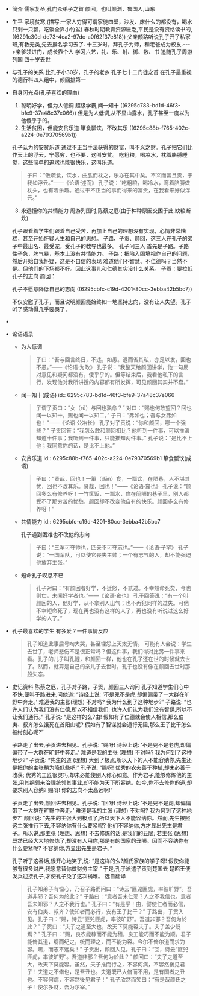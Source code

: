 - 简介
  儒家复圣,孔门众弟子之首
  颜回，也叫颜渊，鲁国人,山东
- 生平
  家境贫寒,(描写:一家人穷得可谓家徒四壁，沙发、床什么的都没有，喝水只剩一只瓢，吃饭全靠小竹盆)
  春秋时期教育资源匮乏,平民是没有资格读书的,((6291c30d-de73-4ea2-97dc-a0f62f37e818)) 
  父亲颜路听说孔子开了私家班,有教无类,先去报名学习去了.
  十三岁时，拜孔子为师，和老爸成为校友.--->亲爹领进门，成长靠个人
  学习六艺，礼、乐、射、御、数、书
  追随孔子周游列国
  四十岁去世
- 与孔子的关系
  比孔子小30岁，孔子的老乡
  孔子七十二门徒之首
  在孔子最重视的德行科四人组中，颜回排第一
- 自身闪光点(孔子喜欢的理由)
  1. 聪明好学，但为人低调
  超级学霸,闻一知十 ((6295c783-bd1d-46f3-bfe9-37a48c37e066)) 
  但是为人低调,从不显山露水，孔子甚至一度以为他傻乎乎的。
  2. 生活贫困，但能安贫乐道
  箪食瓢饮，不改其乐 ((6295c88b-f765-402c-a224-0e79370569b1))
  
  孔子认为的安贫乐道
  通过不正当手法获得的财富，叫不义之财。孔子把它们比作天上的浮云，宁愿穷，也不要，这叫安贫。
  吃粗粮，喝凉水，枕着胳膊睡觉，这些简单的追求也能很快乐，这叫乐道。
  
  >子曰：“饭疏食，饮水，曲肱而枕之，乐亦在其中矣。不义而富且贵，于我如浮云。”——《论语·述而》
  孔子说：“吃粗粮，喝冷水，弯着胳膊做枕头，也有着乐趣。通过干不正当的事而得来的富贵，在我看来好似浮云。”
  
  3. 永远懂你的共情能力
  周游列国时,陈蔡之厄(由于种种原因交困于此,缺粮断炊)
  
  孔子眼看着学生们跟着自己受苦，再加上自己的理想没有实现，心情非常糟糕，甚至开始怀疑人生和自己的思想。
  子路、子贡、颜回，这三人在孔子的弟子中最出名、最受宠，受孔子的教导也最多。
  孔子问三人
  首先是子路。子路性子急，脾气暴，基本上没有共情能力。
  子路：把陷入困境视作自己的问题，然后开始自我怀疑，这是不自信的表现
  难道他们不智慧、不仁德吗？当然不是。但他们的下场都不好。因此这事儿和仁德其实没什么关系。
  子贡：要拉低孔子的志向
  颜回：
  
  
  
  孔子不愿意降低自己的志向 ((6295cbfc-c19d-4201-80cc-3ebba42b5bc7))
  
  不仅安慰了孔子，而且说明颜回能始终如一地坚持志向，没有让人失望。孔子听了感动得几乎要哭了，
-
- 论语语录
	- 为人低调
	  >子曰：“吾与回言终日，不违，如愚。退而省其私，亦足以发，回也不愚。”——《论语·为政》
	  孔子说：“我整天给颜回讲学，他一句反对意见和疑问都没有，傻乎乎的。但等结束后，我看他私下的言行，发现他对我所讲授的内容都有所发挥，可见颜回其实并不蠢。”
	- 闻一知十(成语)
	  id:: 6295c783-bd1d-46f3-bfe9-37a48c37e066
	  >子谓子贡曰：“女（rǔ）与回也孰愈？”
	  对曰：“赐也何敢望回？回也闻一以知十，赐也闻一以知二。”
	  子曰：“弗如也；吾与女弗如也！”——《论语·公冶长》
	  孔子对子贡说：“你和颜回，哪一个强些？”
	  子贡回答：“我怎么敢和颜回相比？他听到一件事，可以推演知道十件事；我听到一件事，只能推知两件事。”
	  孔子说：“是比不上他；我同意你的话，是比不上他。”
	- 安贫乐道
	  id:: 6295c88b-f765-402c-a224-0e79370569b1
	  箪食瓢饮(成语)
	  >子曰：“贤哉，回也！一箪（dān）食，一瓢饮，在陋巷，人不堪其忧，回也不改其乐。贤哉，回也！”——《论语·雍也》
	  孔子说：“颜回多么有修养呀！一竹筐饭，一瓢水，住在简陋的巷子里，别人都受不了那穷苦的忧愁，颜回却不改变他自有的快乐。颜回多么有修养呀！”
	- 共情能力
	  id:: 6295cbfc-c19d-4201-80cc-3ebba42b5bc7
	  
	  孔子遇到困难也不改他的志向
	  
	  >子曰：“三军可夺帅也，匹夫不可夺志也。”——《论语·子罕》
	  孔子说：“一国军队，可以使它丧失主帅；一个有志气的人，却不能强迫他放弃主张。”
	- 短命孔子叹息不已
	  >孔子对曰：“有颜回者好学，不迁怒，不贰过。不幸短命死矣，今也则亡，未闻好学者也。”——《论语·雍也》
	  孔子回答说：“有一个叫颜回的人，他好学，从不拿别人出气；也不再犯同样的过失。可他不幸短命死了，现在再也没有这样的人了，再也没有听说过这么好学的人了。”
- 孔子最喜欢的学生
  有多爱？一件事情反应
  >孔子知道此事后号啕大哭，甚至埋怨上天太无情。
  可能有人会说：学生去世了，老师悲伤不是很正常吗？但这件事，我们得对比另一件事来看。孔子的儿子叫孔鲤，和颜回一样，他也在孔子还在世的时候就去世了。然而，就算是自己的亲儿子去世时，孔子也没有像在颜回去世时那般失态。
- 史记资料
  陈蔡之厄，孔子对子路，子贡，颜回三人询问
  孔子知道学生们心中不快,便叫子路进来,问他道: “诗经上说: ‘不是兕不是虎,却偏偏带了一大群在旷野中奔走。’ 难道我的主张(理想) 不对吗? 我为什么到了这种地步?” 
  子路说: “也许人们认为我们没有仁德,所以不相信我们; 也许人们认为我们没有智谋,所以不让我们通行。”
   孔子说: “是这样的么?由! 假如有了仁德就会使人相信,那么伯夷、叔齐怎么饿死在首阳山呢? 假如有了智谋就会通行无阻,那么王子比干怎么被纣剖心呢?”
  
  子路走了出去,子贡进去相见。孔子说: “赐呀! 诗经上说: ‘不是兕不是老虎,却偏偏带了一大群在旷野中奔走。’ 难道是我的主张 (理想) 不对吗? 我为何到了这种地步?” 
  子贡说: “先生的道 (理想) 大到了极点,所以天下的人不能容纳你,先生还是把你的主张稍为降低些吧!” 
  孔子说: “赐呀! 优秀的农夫善于种植,却未必善于收获; 优秀的工匠很灵巧,却未必能使别人称心如意。作为君子,能够修炼他的主张,用其纲领来治理统领其事业,却不能为天下所容纳。如今,你不去修你的道,却要求别人容纳? 赐呀! 你的志向不太高远啊!”
  
  子贡走了出去,颜回进去相见。孔子说: “回呀! 诗经上说: ‘不是兕不是虎,却偏偏带了一大群在旷野中奔走。’ 难道是我的主张 (理想) 不对吗? 我为何到了这种地步?” 
  颜回说: “先生的主张大到极点了,所以天下人不能容纳你。然而,先生按照这主张推行下去,不容纳你有什么要紧呢? 他们不容纳你,方才显出先生是君子。所以说,那主张 (理想、思想) 不去修炼的话,是我们的丑陋; 若主张 (思想)既然已经大大地修炼了,却没有人用你,那是有的国家的丑陋。因而不容纳你有什么要紧呢? 不容纳你,方显出先生是君子。”
  
  孔子听了这番话,很开心地笑了,说: “是这样的么?颜氏家族的学子呀! 假使你能够有很多财产,我愿意替你做财务主宰 ” 于是,孔子派遣子贡到楚国去 楚昭王便发兵迎接孔子,才使孔子免了这次祸难。
  选自翻译
  
  >孔子知弟子有愠心，乃召子路而问曰：“诗云“匪兕匪虎，率彼旷野”。吾道非邪？吾何为於此？”
  子路曰：“意者吾未仁邪？人之不我信也。意者吾未知邪？人之不我行也。”
  孔子曰：“有是乎！由，譬使仁者而必信，安有伯夷、叔齐？使知者而必行，安有王子比干？”
  子路出，子贡入见。孔子曰：“赐，诗云“匪兕匪虎，率彼旷野”。吾道非邪？吾何为於此？”
  子贡曰：“夫子之道至大也，故天下莫能容夫子。夫子盖少贬焉？”
  孔子曰：“赐，良农能稼而不能为穑，良工能巧而不能为顺。君子能脩其道，纲而纪之，统而理之，而不能为容。今尔不脩尔道而求为容。赐，而志不远矣！”
  子贡出，颜回入见。孔子曰：“回，诗云“匪兕匪虎，率彼旷野”。吾道非邪？吾何为於此？”
  颜回曰：“夫子之道至大，故天下莫能容。虽然，夫子推而行之，不容何病，不容然後见君子！夫道之不脩也，是吾丑也。夫道既已大脩而不用，是有国者之丑也。不容何病，不容然後见君子！”
  孔子欣然而笑曰：“有是哉颜氏之子！使尔多财，吾为尔宰。”